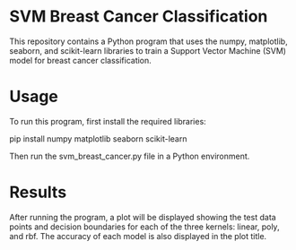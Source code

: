 # SVM Breast Cancer Classification
This repository contains a Python program that uses the numpy, matplotlib, seaborn, and scikit-learn libraries to train a Support Vector Machine (SVM) model for breast cancer classification.
# Usage
To run this program, first install the required libraries:

pip install numpy matplotlib seaborn scikit-learn

Then run the svm_breast_cancer.py file in a Python environment.
# Results
After running the program, a plot will be displayed showing the test data points and decision boundaries for each of the three kernels: linear, poly, and rbf. The accuracy of each model is also displayed in the plot title.
